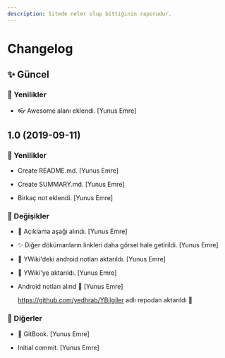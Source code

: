 ```yaml
---
description: Sitede neler olup bittiğinin raporudur.
---
```


# Changelog


## ✨ Güncel

### 🚀 Yenilikler

* 👓 Awesome alanı eklendi. [Yunus Emre]


## 1.0 (2019-09-11)

### 🚀 Yenilikler

* Create README.md. [Yunus Emre]

* Create SUMMARY.md. [Yunus Emre]

* Birkaç not eklendi. [Yunus Emre]

### 🌌 Değişikler

* 🗼 Açıklama aşağı alındı. [Yunus Emre]

* ✨ Diğer dökümanların linkleri daha görsel hale getirildi. [Yunus Emre]

* 📖 YWiki'deki android notları aktarıldı. [Yunus Emre]

* 📖 YWiki'ye aktarıldı. [Yunus Emre]

* Android notları alınd 🤗 [Yunus Emre]

  https://github.com/yedhrab/YBilgiler adlı repodan aktarıldı 🚀

### 📡 Diğerler

* 📖 GitBook. [Yunus Emre]

* Initial commit. [Yunus Emre]


